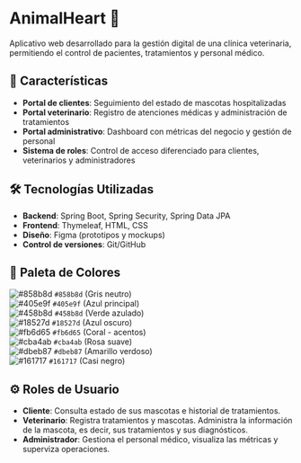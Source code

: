 # AnimalHeart 🐾

Aplicativo web desarrollado para la gestión digital de una clínica veterinaria, permitiendo el control de pacientes, tratamientos y personal médico.

## 🚀 Características

- **Portal de clientes**: Seguimiento del estado de mascotas hospitalizadas
- **Portal veterinario**: Registro de atenciones médicas y administración de tratamientos
- **Portal administrativo**: Dashboard con métricas del negocio y gestión de personal
- **Sistema de roles**: Control de acceso diferenciado para clientes, veterinarios y administradores

## 🛠️ Tecnologías Utilizadas

- **Backend**: Spring Boot, Spring Security, Spring Data JPA
- **Frontend**: Thymeleaf, HTML, CSS
- **Diseño**: Figma (prototipos y mockups)
- **Control de versiones**: Git/GitHub

## 🎨 Paleta de Colores

![#858b8d](https://via.placeholder.com/15/858b8d/000000?text=+) `#858b8d` (Gris neutro)  
![#405e9f](https://via.placeholder.com/15/405e9f/000000?text=+) `#405e9f` (Azul principal)  
![#458b8d](https://via.placeholder.com/15/458b8d/000000?text=+) `#458b8d` (Verde azulado)  
![#18527d](https://via.placeholder.com/15/18527d/000000?text=+) `#18527d` (Azul oscuro)  
![#fb6d65](https://via.placeholder.com/15/fb6d65/000000?text=+) `#fb6d65` (Coral - acentos)  
![#cba4ab](https://via.placeholder.com/15/cba4ab/000000?text=+) `#cba4ab` (Rosa suave)  
![#dbeb87](https://via.placeholder.com/15/dbeb87/000000?text=+) `#dbeb87` (Amarillo verdoso)  
![#161717](https://via.placeholder.com/15/161717/000000?text=+) `#161717` (Casi negro)

## ⚙️ Roles de Usuario
- **Cliente**: Consulta estado de sus mascotas e historial de tratamientos.
- **Veterinario**: Registra tratamientos y mascotas. Administra la información de la mascota, es decir, sus tratamientos y sus diagnósticos.
- **Administrador**: Gestiona el personal médico, visualiza las métricas y superviza operaciones.
